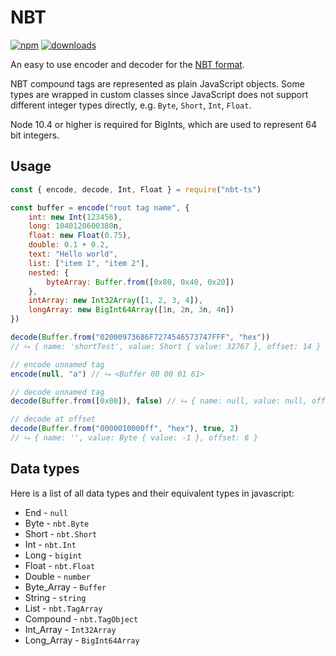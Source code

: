 # NBT

[![npm](https://img.shields.io/npm/v/nbt-ts.svg)](https://www.npmjs.com/package/nbt-ts)
[![downloads](https://img.shields.io/npm/dm/nbt-ts.svg)](https://www.npmjs.com/package/nbt-ts)

An easy to use encoder and decoder for the [NBT format](https://wiki.vg/NBT).

NBT compound tags are represented as plain JavaScript objects. Some types
are wrapped in custom classes since JavaScript does not support different integer
types directly, e.g. `Byte`, `Short`, `Int`, `Float`.

Node 10.4 or higher is required for BigInts, which are used to represent 64 bit integers.

## Usage

```js
const { encode, decode, Int, Float } = require("nbt-ts")

const buffer = encode("root tag name", {
    int: new Int(123456),
    long: 1040120600380n,
    float: new Float(0.75),
    double: 0.1 + 0.2,
    text: "Hello world",
    list: ["item 1", "item 2"],
    nested: {
        byteArray: Buffer.from([0x80, 0x40, 0x20])
    },
    intArray: new Int32Array([1, 2, 3, 4]),
    longArray: new BigInt64Array([1n, 2n, 3n, 4n])
})

decode(Buffer.from("02000973686F7274546573747FFF", "hex"))
// ⮡ { name: 'shortTest', value: Short { value: 32767 }, offset: 14 }

// encode unnamed tag
encode(null, "a") // ⮡ <Buffer 00 00 01 61>

// decode unnamed tag
decode(Buffer.from([0x00]), false) // ⮡ { name: null, value: null, offset: 1 }

// decode at offset
decode(Buffer.from("0000010000ff", "hex"), true, 2)
// ⮡ { name: '', value: Byte { value: -1 }, offset: 6 }
```

## Data types

Here is a list of all data types and their equivalent types in javascript:

- End - `null`
- Byte - `nbt.Byte`
- Short - `nbt.Short`
- Int - `nbt.Int`
- Long - `bigint`
- Float - `nbt.Float`
- Double - `number`
- Byte_Array - `Buffer`
- String - `string`
- List - `nbt.TagArray`
- Compound - `nbt.TagObject`
- Int_Array - `Int32Array`
- Long_Array - `BigInt64Array`
